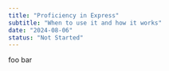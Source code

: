 ```yaml
---
title: "Proficiency in Express"
subtitle: "When to use it and how it works"
date: "2024-08-06"
status: "Not Started"
---
```


foo bar
